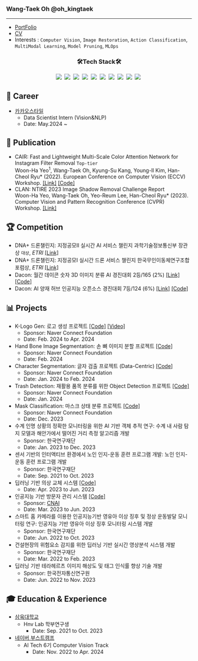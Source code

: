 ### Wang-Taek Oh @oh_kingtaek
- - -
* [PortFolio](https://ohkingtaek.github.io/)<br>
* [CV](https://docs.google.com/document/d/1-iZd9iQa5n-YG5HDDBT6QmNIyrnlgUGLl66bKXpdJZ4/edit?usp=sharing)<br>
* Interests : `Computer Vision`, `Image Restoration`, `Action Classification`, `MultiModal Learning`, `Model Pruning`, `MLOps`


<h3 align="center"> 🛠️Tech Stack🛠️️ </h3>

<p align="center">
<img src="https://img.shields.io/badge/python-3670A0?style=for-the-badge&logo=python&logoColor=ffdd54"/></a>&nbsp 
<img src="https://img.shields.io/badge/PyTorch-%23EE4C2C.svg?style=for-the-badge&logo=PyTorch&logoColor=white"/></a>&nbsp
<img src="https://img.shields.io/badge/Apache%20Airflow-017CEE?style=for-the-badge&logo=Apache%20Airflow&logoColor=white"/></a>&nbsp
<img src="https://img.shields.io/badge/Apache%20Spark-FDEE21?style=flat-square&logo=apachespark&logoColor=black"/></a>&nbsp
<img src="https://img.shields.io/badge/AWS-%23FF9900.svg?style=for-the-badge&logo=amazon-aws&logoColor=white"/></a>&nbsp
<img src="https://img.shields.io/badge/Qt-%23217346.svg?style=for-the-badge&logo=Qt&logoColor=white"/></a>&nbsp
<img src="https://img.shields.io/badge/react-%2320232a.svg?style=for-the-badge&logo=react&logoColor=%2361DAFB"/></a>&nbsp
<img src="https://img.shields.io/badge/FastAPI-005571?style=for-the-badge&logo=fastapi"/></a>&nbsp
<img src="https://img.shields.io/badge/Slack-4A154B?style=for-the-badge&logo=slack&logoColor=white"/></a>&nbsp
<img src="https://img.shields.io/badge/jira-%230A0FFF.svg?style=for-the-badge&logo=jira&logoColor=white"/></a>&nbsp

## 💼 Career
* [카카오스타일](https://kakaostyle.com)
  * Data Scientist Intern (Vision&NLP)
  * Date: May.2024 ~
    

## 📜 Publication
* CAIR: Fast and Lightweight Multi-Scale Color Attention Network for Instagram Filter Removal `Top-tier` <br>
Woon-Ha Yeo<sup>1</sup>, Wang-Taek Oh, Kyung-Su Kang, Young-Il Kim, Han-Cheol Ryu* (2022). European Conference on Computer Vision (ECCV) Workshop. [[Link]](https://arxiv.org/abs/2208.14039) [[Code]](https://github.com/hnvlab-syu/CAIR)
* CLAN: NTIRE 2023 Image Shadow Removal Challenge Report <br>
Woon-Ha Yeo, Wang-Taek Oh, Yeo-Reum Lee, Han-Cheol Ryu* (2023). Computer Vision and Pattern Recognition Conference (CVPR) Workshop. [[Link]](https://openaccess.thecvf.com/content/CVPR2023W/NTIRE/papers/Vasluianu_NTIRE_2023_Image_Shadow_Removal_Challenge_Report_CVPRW_2023_paper.pdf)

## 🏆 Competition
* DNA+ 드론챌린지: 지정공모II 실시간 AI 서비스 챌린지 과학기술정보통신부 장관상 `대상`, *ETRI* [[Link]](http://challenge-dnadrone.com)
* DNA+ 드론챌린지: 지정공모I 실시간 드론 서비스 챌린지 한국무인이동체연구조합 포럼상, *ETRI* [[Link]](http://challenge-dnadrone.com)
* Dacon: 월간 데이콘 숫자 3D 이미지 분류 AI 경진대회 2등/165 (2%) [[Link]](https://dacon.io/competitions/official/235951/overview/description) [[Code]](https://dacon.io/competitions/official/235951/codeshare/6637?page=1&dtype=recent)
* Dacon: AI 양재 허브 인공지능 오픈소스 경진대회 7등/124 (6%) [[Link]](https://dacon.io/competitions/official/235977/overview/description) [[Code]](https://github.com/ohkingtaek/Dacon_Super_Resolution)

## 📊 Projects
* K-Logo Gen: 로고 생성 프로젝트 [[Code]](https://github.com/boostcampaitech6/level2-3-cv-finalproject-cv-09) [[Video]](https://youtu.be/-TJc_Sb6EOA)
  * Sponsor: Naver Connect Foundation
  * Date: Feb. 2024 to Apr. 2024
* Hand Bone Image Segmentation: 손 뼈 이미지 분할 프로젝트 [[Code]](https://github.com/boostcampaitech6/level2-cv-semanticsegmentation-cv-09)
  * Sponsor: Naver Connect Foundation
  * Date: Feb. 2024
* Character Segmentation: 글자 검출 프로젝트 (Data-Centric) [[Code]](https://github.com/boostcampaitech6/level2-cv-datacentric-cv-09)
  * Sponsor: Naver Connect Foundation
  * Date: Jan. 2024 to Feb. 2024
* Trash Detection: 재활용 품목 분류를 위한 Object Detection 프로젝트 [[Code]](https://github.com/boostcampaitech6/level2-objectdetection-cv-09)
  * Sponsor: Naver Connect Foundation
  * Date: Jan. 2024
* Mask Classification: 마스크 상태 분류 프로젝트 [[Code]](https://github.com/boostcampaitech6/level1-imageclassification-cv-07)
  * Sponsor: Naver Connect Foundation
  * Date: Dec. 2023
* 수계 인명 상황의 정확한 모니터링을 위한 AI 기반 객체 추적 연구: 수계 내 사람 탐지 모델과 해안가에서 떨어진 거리 측정 알고리즘 개발
  * Sponsor: 한국연구재단
  * Date: Jan. 2023 to Dec. 2023
* 센서 기반의 인터액티브 환경에서 노인 인지-운동 훈련 프로그램 개발: 노인 인지-운동 훈련 프로그램 개발
  * Sponsor: 한국연구재단
  * Date: Sep. 2021 to Oct. 2023
* 딥러닝 기반 의상 교체 시스템 [[Code]](https://github.com/patrashu/clothes_matching)
  * Date: Apr. 2023 to Jun. 2023
* 인공지능 기반 방문자 관리 시스템 [[Code]](https://github.com/patrashu/cnai)
  * Sponsor: [CNAI](https://www.cnai.ai)
  * Date: Mar. 2023 to Jun. 2023
* 스마트 홈 카메라를 이용한 인공지능기반 영유아 이상 징후 및 정상 운동발달 모니터링 연구: 인공지능 기반 영유아 이상 징후 모니터링 시스템 개발
  * Sponsor: 한국연구재단
  * Date: Jun. 2022 to Oct. 2023
* 건설현장의 위험요소 감지를 위한 딥러닝 기반 실시간 영상분석 시스템 개발
  * Sponsor: 한국연구재단
  * Date: Mar. 2022 to Feb. 2023
* 딥러닝 기반 테라헤르츠 이미지 해상도 및 태그 인식률 향상 기술 개발
  * Sponsor: 한국전자통신연구원
  * Date: Jun. 2022 to Nov. 2023

## 🎓 Education & Experience
* [삼육대학교](https://www.syu.ac.kr)
  * Hnv Lab 학부연구생
    * Date: Sep. 2021 to Oct. 2023
* [네이버 부스트캠프](https://boostcamp.connect.or.kr) 
  * AI Tech 6기 Computer Vision Track
    * Date: Nov. 2022 to Apr. 2024
